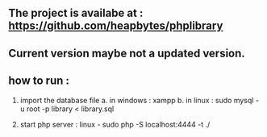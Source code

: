## The project is availabe at : https://github.com/heapbytes/phplibrary

## Current version maybe not a updated version.
## how to run : 

1. import the database file 
	a. in windows : xampp
	b. in linux : sudo mysql -u root -p library < library.sql

2. start php server : linux - sudo php -S localhost:4444 -t ./

